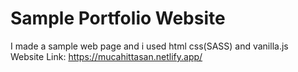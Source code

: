 # Sample Portfolio Website
I made a sample web page and i used html css(SASS) and vanilla.js <br>
Website Link: https://mucahittasan.netlify.app/
